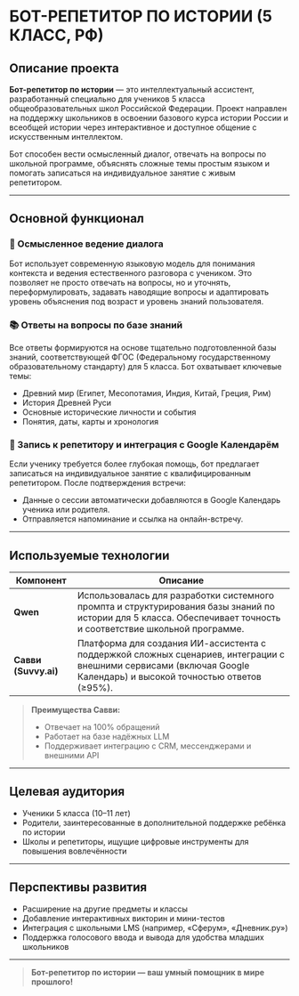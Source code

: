 # БОТ-РЕПЕТИТОР ПО ИСТОРИИ (5 КЛАСС, РФ)

## Описание проекта

**Бот-репетитор по истории** — это интеллектуальный ассистент, разработанный специально для учеников 5 класса общеобразовательных школ Российской Федерации. Проект направлен на поддержку школьников в освоении базового курса истории России и всеобщей истории через интерактивное и доступное общение с искусственным интеллектом.

Бот способен вести осмысленный диалог, отвечать на вопросы по школьной программе, объяснять сложные темы простым языком и помогать записаться на индивидуальное занятие с живым репетитором.

---

## Основной функционал

### 🧠 Осмысленное ведение диалога
Бот использует современную языковую модель для понимания контекста и ведения естественного разговора с учеником. Это позволяет не просто отвечать на вопросы, но и уточнять, переформулировать, задавать наводящие вопросы и адаптировать уровень объяснения под возраст и уровень знаний пользователя.

### 📚 Ответы на вопросы по базе знаний
Все ответы формируются на основе тщательно подготовленной базы знаний, соответствующей ФГОС (Федеральному государственному образовательному стандарту) для 5 класса. Бот охватывает ключевые темы:
- Древний мир (Египет, Месопотамия, Индия, Китай, Греция, Рим)
- История Древней Руси
- Основные исторические личности и события
- Понятия, даты, карты и хронология

### 📅 Запись к репетитору и интеграция с Google Календарём
Если ученику требуется более глубокая помощь, бот предлагает записаться на индивидуальное занятие с квалифицированным репетитором. После подтверждения встречи:
- Данные о сессии автоматически добавляются в Google Календарь ученика или родителя.
- Отправляется напоминание и ссылка на онлайн-встречу.

---

## Используемые технологии

| Компонент | Описание |
|----------|----------|
| **Qwen** | Использовалась для разработки системного промпта и структурирования базы знаний по истории для 5 класса. Обеспечивает точность и соответствие школьной программе. |
| **Савви (Suvvy.ai)** | Платформа для создания ИИ-ассистента с поддержкой сложных сценариев, интеграции с внешними сервисами (включая Google Календарь) и высокой точностью ответов (≥95%). |

> **Преимущества Савви:**  
> - Отвечает на 100% обращений  
> - Работает на базе надёжных LLM  
> - Поддерживает интеграцию с CRM, мессенджерами и внешними API

---

## Целевая аудитория

- Ученики 5 класса (10–11 лет)
- Родители, заинтересованные в дополнительной поддержке ребёнка по истории
- Школы и репетиторы, ищущие цифровые инструменты для повышения вовлечённости

---

## Перспективы развития

- Расширение на другие предметы и классы
- Добавление интерактивных викторин и мини-тестов
- Интеграция с школьными LMS (например, «Сферум», «Дневник.ру»)
- Поддержка голосового ввода и вывода для удобства младших школьников

--- 

> **Бот-репетитор по истории — ваш умный помощник в мире прошлого!**
